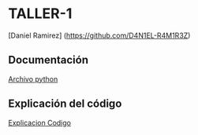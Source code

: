 # TALLER-1
[Daniel Ramirez] (https://github.com/D4N1EL-R4M1R3Z)

## Documentación

[Archivo python](https://github.com/D4N1EL-R4M1R3Z/TALLER-1/blob/main/TALLER%201%20LISTAS%20Y%20DICCIONARIOS%20DANIEL%20RAMIREZ.py)

## Explicación del código

[Explicacion Codigo](https://github.com/D4N1EL-R4M1R3Z/TALLER-1/blob/main/Explain%20for%20code.md)
